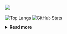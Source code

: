 ![](https://komarev.com/ghpvc/?username=chck&color=blueviolet)

<p align="left"> 
  <img alt="Top Langs" align="center" height="150" src="https://github-readme-stats-nine-umber-51.vercel.app/api/top-langs/?username=chck&layout=compact&count_private=true&show_icons=true&show_icons=true&theme=buefy" />
  <img alt="GitHub Stats" align="center" height="150" src="https://github-readme-stats-nine-umber-51.vercel.app/api?username=chck&count_private=true&show_icons=true&show_icons=true&theme=buefy" />
</p>

<details>
  <summary><b>Read more</b></summary>
  <br>

  <!--START_SECTION:waka-->
**🐱 My GitHub Data** 

> 📦 71.6 kB Used in GitHub's Storage 
 > 
> 🏆 624 Contributions in the Year 2023
 > 
> 💼 Opted to Hire
 > 
> 📜 134 Public Repositories 
 > 
> 🔑 19 Private Repositories 
 > 
**I'm a Night 🦉** 

```text
🌞 Morning                1299 commits        ████░░░░░░░░░░░░░░░░░░░░░   15.98 % 
🌆 Daytime                2081 commits        ██████░░░░░░░░░░░░░░░░░░░   25.60 % 
🌃 Evening                2240 commits        ███████░░░░░░░░░░░░░░░░░░   27.56 % 
🌙 Night                  2509 commits        ████████░░░░░░░░░░░░░░░░░   30.86 % 
```
📅 **I'm Most Productive on Monday** 

```text
Monday                   1802 commits        ██████░░░░░░░░░░░░░░░░░░░   22.17 % 
Tuesday                  1675 commits        █████░░░░░░░░░░░░░░░░░░░░   20.61 % 
Wednesday                1175 commits        ████░░░░░░░░░░░░░░░░░░░░░   14.45 % 
Thursday                 1470 commits        █████░░░░░░░░░░░░░░░░░░░░   18.08 % 
Friday                   805 commits         ██░░░░░░░░░░░░░░░░░░░░░░░   09.90 % 
Saturday                 415 commits         █░░░░░░░░░░░░░░░░░░░░░░░░   05.11 % 
Sunday                   787 commits         ██░░░░░░░░░░░░░░░░░░░░░░░   09.68 % 
```


📊 **This Week I Spent My Time On** 

```text
💬 Programming Languages: 
Other                    33 hrs 39 mins      ██████████████████████░░░   86.99 % 
Terraform                1 hr 22 mins        █░░░░░░░░░░░░░░░░░░░░░░░░   03.56 % 
Markdown                 59 mins             █░░░░░░░░░░░░░░░░░░░░░░░░   02.57 % 
Python                   48 mins             █░░░░░░░░░░░░░░░░░░░░░░░░   02.10 % 
YAML                     35 mins             ░░░░░░░░░░░░░░░░░░░░░░░░░   01.53 % 

🔥 Editors: 
Chrome                   33 hrs 39 mins      ██████████████████████░░░   86.99 % 
PyCharm                  2 hrs 3 mins        █░░░░░░░░░░░░░░░░░░░░░░░░   05.34 % 
Neovim                   1 hr 17 mins        █░░░░░░░░░░░░░░░░░░░░░░░░   03.32 % 
Obsidian                 53 mins             █░░░░░░░░░░░░░░░░░░░░░░░░   02.31 % 
VS Code                  29 mins             ░░░░░░░░░░░░░░░░░░░░░░░░░   01.26 % 
```

**I Mostly Code in Python** 

```text
Python                   40 repos            ████████░░░░░░░░░░░░░░░░░   32.00 % 
Jupyter Notebook         20 repos            ████░░░░░░░░░░░░░░░░░░░░░   16.00 % 
Rust                     7 repos             █░░░░░░░░░░░░░░░░░░░░░░░░   05.60 % 
Shell                    3 repos             █░░░░░░░░░░░░░░░░░░░░░░░░   02.40 % 
Astro                    1 repo              ░░░░░░░░░░░░░░░░░░░░░░░░░   00.80 % 
```



**Timeline**

![Lines of Code chart](https://raw.githubusercontent.com/chck/chck/main/assets/bar_graph.png)


 Last Updated on 2023-09-04 01:23 UTC
<!--END_SECTION:waka-->
</details>

